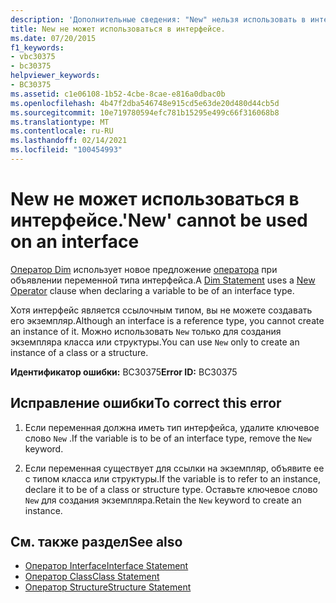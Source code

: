 ```yaml
---
description: 'Дополнительные сведения: "New" нельзя использовать в интерфейсе'
title: New не может использоваться в интерфейсе.
ms.date: 07/20/2015
f1_keywords:
- vbc30375
- bc30375
helpviewer_keywords:
- BC30375
ms.assetid: c1e06108-1b52-4cbe-8cae-e816a0dbac0b
ms.openlocfilehash: 4b47f2dba546748e915cd5e63de20d480d44cb5d
ms.sourcegitcommit: 10e719780594efc781b15295e499c66f316068b8
ms.translationtype: MT
ms.contentlocale: ru-RU
ms.lasthandoff: 02/14/2021
ms.locfileid: "100454993"
---
```

# <a name="new-cannot-be-used-on-an-interface"></a><span data-ttu-id="3e439-103">New не может использоваться в интерфейсе.</span><span class="sxs-lookup"><span data-stu-id="3e439-103">'New' cannot be used on an interface</span></span>

<span data-ttu-id="3e439-104">[Оператор Dim](../language-reference/statements/dim-statement.md) использует новое предложение [оператора](../language-reference/operators/new-operator.md) при объявлении переменной типа интерфейса.</span><span class="sxs-lookup"><span data-stu-id="3e439-104">A [Dim Statement](../language-reference/statements/dim-statement.md) uses a [New Operator](../language-reference/operators/new-operator.md) clause when declaring a variable to be of an interface type.</span></span>  
  
 <span data-ttu-id="3e439-105">Хотя интерфейс является ссылочным типом, вы не можете создавать его экземпляр.</span><span class="sxs-lookup"><span data-stu-id="3e439-105">Although an interface is a reference type, you cannot create an instance of it.</span></span> <span data-ttu-id="3e439-106">Можно использовать `New` только для создания экземпляра класса или структуры.</span><span class="sxs-lookup"><span data-stu-id="3e439-106">You can use `New` only to create an instance of a class or a structure.</span></span>  
  
 <span data-ttu-id="3e439-107">**Идентификатор ошибки:** BC30375</span><span class="sxs-lookup"><span data-stu-id="3e439-107">**Error ID:** BC30375</span></span>  
  
## <a name="to-correct-this-error"></a><span data-ttu-id="3e439-108">Исправление ошибки</span><span class="sxs-lookup"><span data-stu-id="3e439-108">To correct this error</span></span>  
  
1. <span data-ttu-id="3e439-109">Если переменная должна иметь тип интерфейса, удалите ключевое слово `New` .</span><span class="sxs-lookup"><span data-stu-id="3e439-109">If the variable is to be of an interface type, remove the `New` keyword.</span></span>  
  
2. <span data-ttu-id="3e439-110">Если переменная существует для ссылки на экземпляр, объявите ее с типом класса или структуры.</span><span class="sxs-lookup"><span data-stu-id="3e439-110">If the variable is to refer to an instance, declare it to be of a class or structure type.</span></span> <span data-ttu-id="3e439-111">Оставьте ключевое слово `New` для создания экземпляра.</span><span class="sxs-lookup"><span data-stu-id="3e439-111">Retain the `New` keyword to create an instance.</span></span>  
  
## <a name="see-also"></a><span data-ttu-id="3e439-112">См. также раздел</span><span class="sxs-lookup"><span data-stu-id="3e439-112">See also</span></span>

- [<span data-ttu-id="3e439-113">Оператор Interface</span><span class="sxs-lookup"><span data-stu-id="3e439-113">Interface Statement</span></span>](../language-reference/statements/interface-statement.md)
- [<span data-ttu-id="3e439-114">Оператор Class</span><span class="sxs-lookup"><span data-stu-id="3e439-114">Class Statement</span></span>](../language-reference/statements/class-statement.md)
- [<span data-ttu-id="3e439-115">Оператор Structure</span><span class="sxs-lookup"><span data-stu-id="3e439-115">Structure Statement</span></span>](../language-reference/statements/structure-statement.md)
